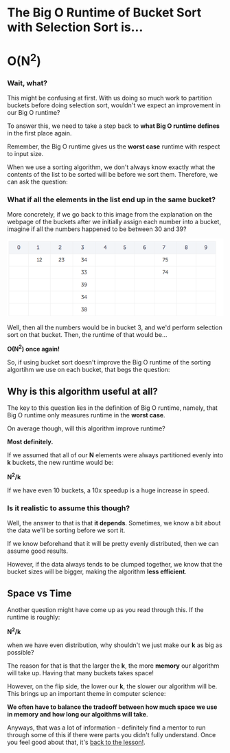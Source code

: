 # The Big O Runtime of Bucket Sort with Selection Sort is...


# O(N<sup>2</sup>)

### Wait, what?

This might be confusing at first. With us doing so much work to partition buckets before doing selection sort, wouldn't we expect an improvement in our Big O runtime?

To answer this, we need to take a step back to **what Big O runtime defines** in the first place again.

Remember, the Big O runtime gives us the **worst case** runtime with respect to input size.

When we use a sorting algorithm, we don't always know exactly what the contents of the list to be sorted will be before we sort them. Therefore, we can ask the question:

### What if all the elements in the list end up in the same bucket?

More concretely, if we go back to this image from the explanation on the webpage of the buckets after we initially assign each number into a bucket, imagine if all the numbers happened to be between 30 and 39?

![](bucket.png)

Well, then all the numbers would be in bucket 3, and we'd perform selection sort on that bucket. Then, the runtime of that would be...

**O(N<sup>2</sup>) once again!**

So, if using bucket sort doesn't improve the Big O runtime of the sorting algortihm we use on each bucket, that begs the question:

## Why is this algorithm useful at all?

The key to this question lies in the definition of Big O runtime, namely, that Big O runtime only measures runtime in the **worst case**.

On average though, will this algorithm improve runtime? 

**Most definitely.**

If we assumed that all of our **N** elements were always partitioned evenly into **k** buckets, the new runtime would be:

**N<sup>2</sup>/k**

If we have even 10 buckets, a 10x speedup is a huge increase in speed.

### Is it realistic to assume this though?

Well, the answer to that is that **it depends**. Sometimes, we know a bit about the data we'll be sorting before we sort it.

If we know beforehand that it will be pretty evenly distributed, then we can assume good results.

However, if the data always tends to be clumped together, we know that the bucket sizes will be bigger, making the algorithm **less efficient**.

## Space vs Time

Another question might have come up as you read through this. If the runtime is roughly:

**N<sup>2</sup>/k**

when we have even distribution, why shouldn't we just make our **k** as big as possible? 

The reason for that is that the larger the **k**, the more **memory** our algorithm will take up. Having that many buckets takes space!

However, on the flip side, the lower our **k**, the slower our algorithm will be. This brings up an important theme in computer science:

**We often have to balance the tradeoff between how much space we use in memory and how long our algoithms will take**.

Anyways, that was a lot of information - definitely find a mentor to run through some of this if there were parts you didn't fully understand. Once you feel good about that, it's [back to the lesson!](README.md).